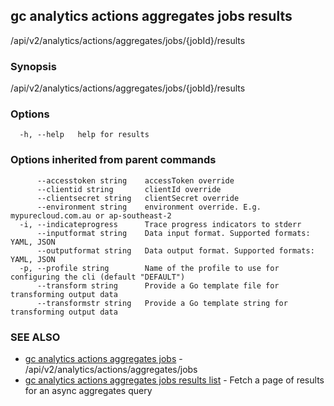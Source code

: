 ## gc analytics actions aggregates jobs results

/api/v2/analytics/actions/aggregates/jobs/{jobId}/results

### Synopsis

/api/v2/analytics/actions/aggregates/jobs/{jobId}/results

### Options

```
  -h, --help   help for results
```

### Options inherited from parent commands

```
      --accesstoken string    accessToken override
      --clientid string       clientId override
      --clientsecret string   clientSecret override
      --environment string    environment override. E.g. mypurecloud.com.au or ap-southeast-2
  -i, --indicateprogress      Trace progress indicators to stderr
      --inputformat string    Data input format. Supported formats: YAML, JSON
      --outputformat string   Data output format. Supported formats: YAML, JSON
  -p, --profile string        Name of the profile to use for configuring the cli (default "DEFAULT")
      --transform string      Provide a Go template file for transforming output data
      --transformstr string   Provide a Go template string for transforming output data
```

### SEE ALSO

* [gc analytics actions aggregates jobs](gc_analytics_actions_aggregates_jobs.html)	 - /api/v2/analytics/actions/aggregates/jobs
* [gc analytics actions aggregates jobs results list](gc_analytics_actions_aggregates_jobs_results_list.html)	 - Fetch a page of results for an async aggregates query


